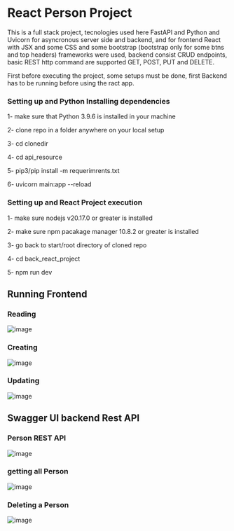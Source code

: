 <h1>React Person Project</h1>

This is a full stack project, tecnologies used here FastAPI and Python and Uvicorn for asyncronous server side and backend, and for frontend React with JSX and some CSS and some bootstrap (bootstrap only for some btns and top headers) frameworks were used, backend consist CRUD endpoints, basic REST http command are supported GET, POST, PUT and DELETE.

First before executing the project, some setups must be done, first Backend has to be running before using the ract app.

<h3>Setting up and Python Installing dependencies</h3>

  1- make sure that Python 3.9.6 is installed in your machine

  2- clone repo in a folder anywhere on your local setup

  3- cd clonedir

  4- cd api_resource

  5- pip3/pip install -m requerimrents.txt

  6- uvicorn main:app --reload


<h3>Setting up and React Project execution</h3>

  1- make sure nodejs v20.17.0 or greater is installed
  
  2- make sure npm pacakage manager 10.8.2 or greater is installed
  
  3- go back to start/root directory of cloned repo
  
  4- cd back_react_project
  
  5- npm run dev

  <h2>Running Frontend</h2>

  <h3>Reading</h3>

  ![image](https://github.com/user-attachments/assets/fb92fe9d-a9ab-4139-bc10-50607ca6b0ab)


  <h3>Creating</h3>
  
  ![image](https://github.com/user-attachments/assets/d421556c-3626-47f2-ad2b-e6432a681f97)


  <h3>Updating</h3>
  
  ![image](https://github.com/user-attachments/assets/cb3ff1d3-fe12-433c-9949-6b983119d4ee)



  <h2>Swagger UI backend Rest API</h2>

  <h3>Person REST API</h3>
  
  ![image](https://github.com/user-attachments/assets/c8f96810-1759-4fcc-9255-3e38f0d0ba30)

  <h3>getting all Person</h3>
  
  ![image](https://github.com/user-attachments/assets/8aad00fb-65c7-4af5-bc6e-7d767c80f276)


  <h3>Deleting a Person</h3>

  ![image](https://github.com/user-attachments/assets/28a534db-ab17-4e0f-96db-1294b0aab049)


